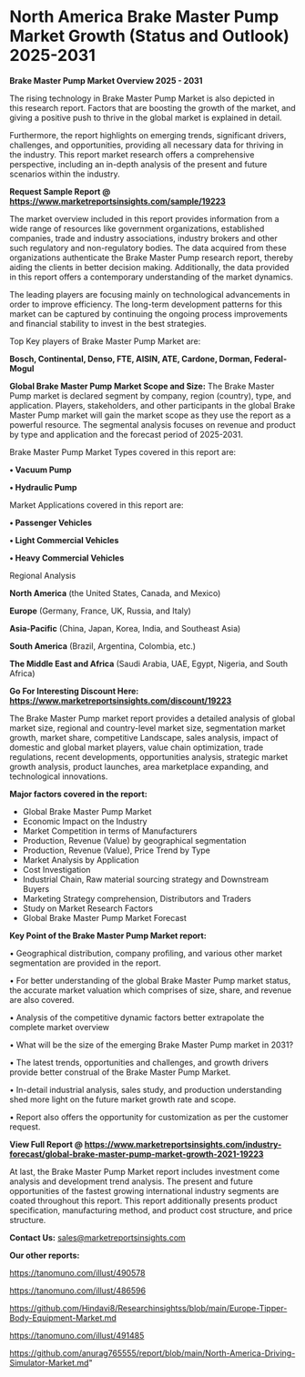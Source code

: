 # North America Brake Master Pump Market Growth (Status and Outlook) 2025-2031

<Strong> Brake Master Pump Market Overview 2025 - 2031</strong>

The rising technology in Brake Master Pump Market is also depicted in this research report. Factors that are boosting the growth of the market, and giving a positive push to thrive in the global market is explained in detail.

Furthermore, the report highlights on emerging trends, significant drivers, challenges, and opportunities, providing all necessary data for thriving in the industry. This report market research offers a comprehensive perspective, including an in-depth analysis of the present and future scenarios within the industry.

<strong>Request Sample Report @ <a href=https://www.marketreportsinsights.com/sample/19223>https://www.marketreportsinsights.com/sample/19223</a></strong>

The market overview included in this report provides information from a wide range of resources like government organizations, established companies, trade and industry associations, industry brokers and other such regulatory and non-regulatory bodies. The data acquired from these organizations authenticate the Brake Master Pump research report, thereby aiding the clients in better decision making. Additionally, the data provided in this report offers a contemporary understanding of the market dynamics.

The leading players are focusing mainly on technological advancements in order to improve efficiency. The long-term development patterns for this market can be captured by continuing the ongoing process improvements and financial stability to invest in the best strategies.

Top Key players of Brake Master Pump Market are:

<strong>Bosch, Continental, Denso, FTE, AISIN, ATE, Cardone, Dorman, Federal-Mogul</strong>

<strong><b>Global Brake Master Pump Market Scope and Size:</b></strong>
The Brake Master Pump market is declared segment by company, region (country), type, and application. Players, stakeholders, and other participants in the global Brake Master Pump market will gain the market scope as they use the report as a powerful resource. The segmental analysis focuses on revenue and product by type and application and the forecast period of 2025-2031.

Brake Master Pump Market Types covered in this report are:

<strong>• Vacuum Pump

• Hydraulic Pump</strong>

Market Applications covered in this report are:

<strong>• Passenger Vehicles

• Light Commercial Vehicles

• Heavy Commercial Vehicles</strong> 

Regional Analysis

<strong>North America</strong> (the United States, Canada, and Mexico)

<strong>Europe</strong> (Germany, France, UK, Russia, and Italy)

<strong>Asia-Pacific</strong> (China, Japan, Korea, India, and Southeast Asia)

<strong>South America</strong> (Brazil, Argentina, Colombia, etc.)

<strong>The Middle East and Africa</strong> (Saudi Arabia, UAE, Egypt, Nigeria, and South Africa)

<strong>Go For Interesting Discount Here: <a href=https://www.marketreportsinsights.com/discount/19223>https://www.marketreportsinsights.com/discount/19223</a></strong>

The Brake Master Pump market report provides a detailed analysis of global market size, regional and country-level market size, segmentation market growth, market share, competitive Landscape, sales analysis, impact of domestic and global market players, value chain optimization, trade regulations, recent developments, opportunities analysis, strategic market growth analysis, product launches, area marketplace expanding, and technological innovations.

<strong><b>Major factors covered in the report:</b></strong>
<ul>
  <li>Global Brake Master Pump Market </li>
  <li>Economic Impact on the Industry</li>
  <li>Market Competition in terms of Manufacturers</li>
  <li>Production, Revenue (Value) by geographical segmentation</li>
  <li>Production, Revenue (Value), Price Trend by Type</li>
  <li>Market Analysis by Application</li>
  <li>Cost Investigation</li>
  <li>Industrial Chain, Raw material sourcing strategy and Downstream Buyers</li>
  <li>Marketing Strategy comprehension, Distributors and Traders</li>
  <li>Study on Market Research Factors</li>
  <li>Global Brake Master Pump Market Forecast</li>
</ul>

<strong><b>Key Point of the Brake Master Pump Market report:</b></strong>

• Geographical distribution, company profiling, and various other market segmentation are provided in the report.

• For better understanding of the global Brake Master Pump market status, the accurate market valuation which comprises of size, share, and revenue are also covered.

• Analysis of the competitive dynamic factors better extrapolate the complete market overview

• What will be the size of the emerging Brake Master Pump market in 2031?

• The latest trends, opportunities and challenges, and growth drivers provide better construal of the Brake Master Pump Market.

• In-detail industrial analysis, sales study, and production understanding shed more light on the future market growth rate and scope.

• Report also offers the opportunity for customization as per the customer request.

<strong><b>View Full Report @ <a href=https://www.marketreportsinsights.com/industry-forecast/global-brake-master-pump-market-growth-2021-19223>https://www.marketreportsinsights.com/industry-forecast/global-brake-master-pump-market-growth-2021-19223</a></b></strong>


At last, the Brake Master Pump Market report includes investment come analysis and development trend analysis. The present and future opportunities of the fastest growing international industry segments are coated throughout this report. This report additionally presents product specification, manufacturing method, and product cost structure, and price structure.

<strong>Contact Us:</strong>
sales@marketreportsinsights.com

<strong>Our other reports:</strong>

<a href=https://tanomuno.com/illust/490578>https://tanomuno.com/illust/490578</a>

<a href=https://tanomuno.com/illust/486596>https://tanomuno.com/illust/486596</a>

<a href=https://github.com/Hindavi8/Researchinsightss/blob/main/Europe-Tipper-Body-Equipment-Market.md>https://github.com/Hindavi8/Researchinsightss/blob/main/Europe-Tipper-Body-Equipment-Market.md</a>

<a href=https://tanomuno.com/illust/491485>https://tanomuno.com/illust/491485</a>

<a href=https://github.com/anurag765555/report/blob/main/North-America-Driving-Simulator-Market.md>https://github.com/anurag765555/report/blob/main/North-America-Driving-Simulator-Market.md</a>"
